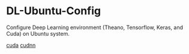 # DL-Ubuntu-Config
Configure Deep Learning environment (Theano, Tensorflow, Keras, and Cuda) on Ubuntu system.

[cuda](https://developer.nvidia.com/cuda-downloads)
[cudnn](https://developer.nvidia.com/cudnn)
